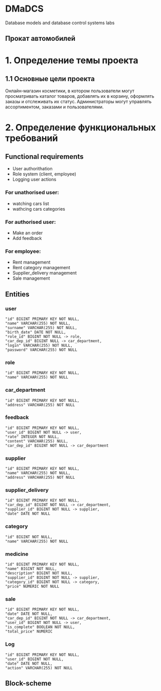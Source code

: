 # DMaDCS
Database models and database control systems labs
## Прокат автомобилей
# 1. Определение темы проекта
## 1.1 Основные цели проекта
Онлайн-магазин косметики, в котором пользователи могут просматривать каталог товаров, добавлять их в корзину, оформлять заказы и отслеживать их статус. Администраторы могут управлять ассортиментом, заказами и пользователями.
# 2. Определение функциональных требований
## Functional requirements
* User authorithation
* Role system (client, employee)
* Logging user actions
### For unathorised user:
* watching cars list
* wathcing cars categories
### For authorised user:
* Make an order
* Add feedback
### For employee:
* Rent management
* Rent category management
* Supplier_delivery management
* Sale management
## Entities
### user
    "id" BIGINT PRIMARY KEY NOT NULL,
    "name" VARCHAR(255) NOT NULL,
    "surname" VARCHAR(255) NOT NULL,
    "birth_date" DATE NOT NULL,
    "role_id" BIGINT NOT NULL -> role,
    "car_dep_id" BIGINT NULL -> car_department,
    "login" VARCHAR(255) NOT NULL,
    "password" VARCHAR(255) NOT NULL
### role
    "id" BIGINT PRIMARY KEY NOT NULL,
    "name" VARCHAR(255) NOT NULL
### car_department
    "id" BIGINT PRIMARY KEY NOT NULL,
    "address" VARCHAR(255) NOT NULL
### feedback
    "id" BIGINT PRIMARY KEY NOT NULL,
    "user_id" BIGINT NOT NULL -> user,
    "rate" INTEGER NOT NULL,
    "content" VARCHAR(255) NULL,
    "car_dep_id" BIGINT NOT NULL -> car_department
### supplier
    "id" BIGINT PRIMARY KEY NOT NULL,
    "name" VARCHAR(255) NOT NULL,
    "address" VARCHAR(255) NOT NULL
### supplier_delivery
    "id" BIGINT PRIMARY KEY NOT NULL,
    "car_dep_id" BIGINT NOT NULL -> car_department,
    "supplier_id" BIGINT NOT NULL -> supplier,
    "date" DATE NOT NULL
### category
    "id" BIGINT NOT NULL,
    "name" VARCHAR(255) NOT NULL
### medicine
    "id" BIGINT PRIMARY KEY NOT NULL,
    "name" BIGINT NOT NULL,
    "description" BIGINT NOT NULL,
    "supplier_id" BIGINT NOT NULL -> supplier,
    "category_id" BIGINT NOT NULL -> category,
    "price" NUMERIC NOT NULL
### sale
    "id" BIGINT PRIMARY KEY NOT NULL,
    "date" DATE NOT NULL,
    "car_dep_id" BIGINT NOT NULL -> car_department,
    "user_id" BIGINT NOT NULL -> user,
    "is_complete" BOOLEAN NOT NULL,
    "total_price" NUMERIC
### Log
    "id" BIGINT PRIMARY KEY NOT NULL,
    "user_id" BIGINT NOT NULL,
    "date" DATE NOT NULL,
    "action" VARCHAR(255) NOT NULL
## Block-scheme
